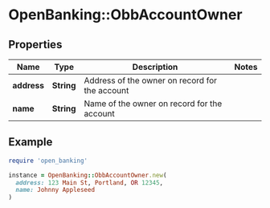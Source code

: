 # OpenBanking::ObbAccountOwner

## Properties

| Name | Type | Description | Notes |
| ---- | ---- | ----------- | ----- |
| **address** | **String** | Address of the owner on record for the account |  |
| **name** | **String** | Name of the owner on record for the account |  |

## Example

```ruby
require 'open_banking'

instance = OpenBanking::ObbAccountOwner.new(
  address: 123 Main St, Portland, OR 12345,
  name: Johnny Appleseed
)
```

